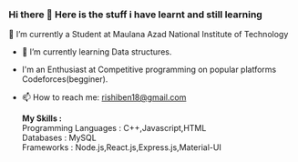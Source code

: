### Hi there 👋 Here is the stuff i have learnt and still learning


🔭 I’m currently a Student at Maulana Azad National Institute of Technology
- 🌱 I’m currently learning Data structures.
- I'm an Enthusiast at Competitive programming on popular platforms Codeforces(begginer).
- 📫 How to reach me: rishiben18@gmail.com
  
  <strong>My Skills :</strong> <br/>
    Programming Languages : C++,Javascript,HTML<br/>
     Databases : MySQL<br/>
     Frameworks : Node.js,React.js,Express.js,Material-UI
   
